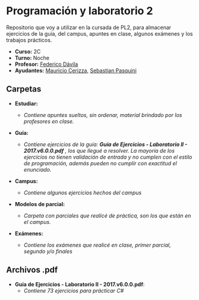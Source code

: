 ﻿# Programación y laboratorio 2
Repositorio que voy a utilizar en la cursada de PL2, para almacenar ejercicios de la guía, del campus, apuntes en clase, algunos exámenes y los trabajos prácticos.

- **Curso:** 2C
- **Turno:** Noche
- **Profesor:** [Federico Dávila](https://github.com/FedeDavila1984)
- **Ayudantes:** [Mauricio Cerizza](https://github.com/mauricioCerizza), [Sebastian Pasquini](https://github.com/seba0413)

## Carpetas

- **Estudiar:**
  - _Contiene apuntes sueltos, sin ordenar, material brindado por los profesores en clase._

- **Guía:**
  - _Contiene ejercicios de la guía: **Guía de Ejercicios - Laboratorio II - 2017.v6.0.0.pdf** , los que llegué a resolver. La mayoría de los ejercicios no tienen validación de entrada y no cumplen con el estilo de programación, además pueden no cumplir con exactitud el enunciado._

- **Campus:**
  - _Contiene algunos ejercicios hechos del campus_

- **Modelos de parcial:**
  - _Carpeta con parciales que realicé de práctica, son los que están en el campus._

- **Exámenes:**
  - _Contiene los exámenes que realicé en clase, primer parcial, segundo y/o finales_

## Archivos .pdf

- **Guía de Ejercicios - Laboratorio II - 2017.v6.0.0.pdf**:
  - _Contiene 73 ejercicios para prácticar C#_